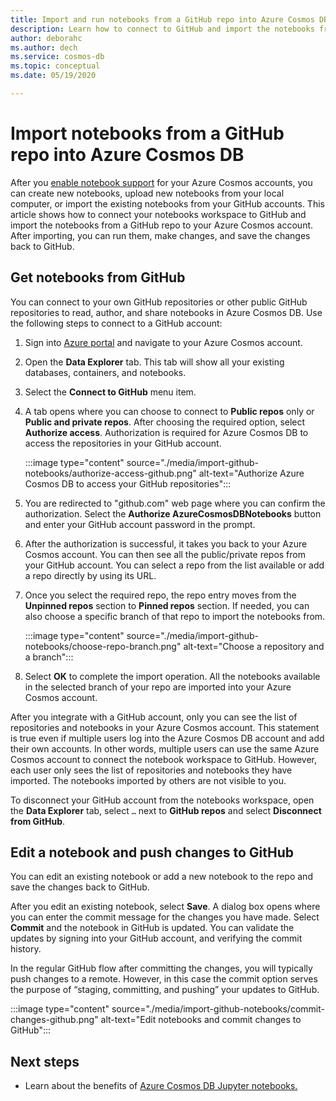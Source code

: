 ```yaml
---
title: Import and run notebooks from a GitHub repo into Azure Cosmos DB
description: Learn how to connect to GitHub and import the notebooks from a GitHub repo to your Azure Cosmos account. After importing, you can run, edit them, and save the changes back to GitHub.
author: deborahc
ms.author: dech
ms.service: cosmos-db
ms.topic: conceptual
ms.date: 05/19/2020

---
```


# Import notebooks from a GitHub repo into Azure Cosmos DB

After you [enable notebook support](enable-notebooks.md) for your Azure Cosmos accounts, you can create new notebooks, upload new notebooks from your local computer, or import the existing notebooks from your GitHub accounts. This article shows how to connect your notebooks workspace to GitHub and import the notebooks from a GitHub repo to your Azure Cosmos account. After importing, you can run them, make changes, and save the changes back to GitHub.

## Get notebooks from GitHub

You can connect to your own GitHub repositories or other public GitHub repositories to read, author, and share notebooks in Azure Cosmos DB. Use the following steps to connect to a GitHub account:

1. Sign into [Azure portal](https://portal.azure.com/) and navigate to your Azure Cosmos account.

1. Open the **Data Explorer** tab. This tab will show all your existing databases, containers, and notebooks.

1. Select the **Connect to GitHub** menu item.

1. A tab opens where you can choose to connect to **Public repos** only or **Public and private repos**.  After choosing the required option, select **Authorize access**. Authorization is required for Azure Cosmos DB to access the repositories in your GitHub account.

   :::image type="content" source="./media/import-github-notebooks/authorize-access-github.png" alt-text="Authorize Azure Cosmos DB to access your GitHub repositories":::

1. You are redirected to "github.com" web page where you can confirm the authorization. Select the **Authorize AzureCosmosDBNotebooks** button and enter your GitHub account password in the prompt.

1. After the authorization is successful, it takes you back to your Azure Cosmos account. You can then see all the public/private repos from your GitHub account. You can select a repo from the list available or add a repo directly by using its URL.

1. Once you select the required repo, the repo entry moves from the **Unpinned repos** section to **Pinned repos** section. If needed, you can also choose a specific branch of that repo to import the notebooks from.

   :::image type="content" source="./media/import-github-notebooks/choose-repo-branch.png" alt-text="Choose a repository and a branch":::

1. Select **OK** to complete the import operation. All the notebooks available in the selected branch of your repo are imported into your Azure Cosmos account.

After you integrate with a GitHub account, only you can see the list of repositories and notebooks in your Azure Cosmos account. This statement is true even if multiple users log into the Azure Cosmos DB account and add their own accounts. In other words, multiple users can use the same Azure Cosmos account to connect the notebook workspace to GitHub. However, each user only sees the list of repositories and notebooks they have imported. The notebooks imported by others are not visible to you.

To disconnect your GitHub account from the notebooks workspace, open the **Data Explorer** tab, select `…` next to **GitHub repos** and select **Disconnect from GitHub**.

## Edit a notebook and push changes to GitHub

You can edit an existing notebook or add a new notebook to the repo and save the changes back to GitHub.

After you edit an existing notebook, select **Save**. A dialog box opens where you can enter the commit message for the changes you have made. Select **Commit** and the notebook in GitHub is updated. You can validate the updates by signing into your GitHub account, and verifying the commit history.

In the regular GitHub flow after committing the changes, you will typically push changes to a remote. However, in this case the commit option serves the purpose of “staging, committing, and pushing” your updates to GitHub.

:::image type="content" source="./media/import-github-notebooks/commit-changes-github.png" alt-text="Edit notebooks and commit changes to GitHub":::

## Next steps

* Learn about the benefits of [Azure Cosmos DB Jupyter notebooks.](cosmosdb-jupyter-notebooks.md)

